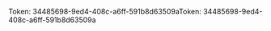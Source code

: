 <span data-ttu-id="fb370-101">Token: 34485698-9ed4-408c-a6ff-591b8d63509a</span><span class="sxs-lookup"><span data-stu-id="fb370-101">Token: 34485698-9ed4-408c-a6ff-591b8d63509a</span></span>